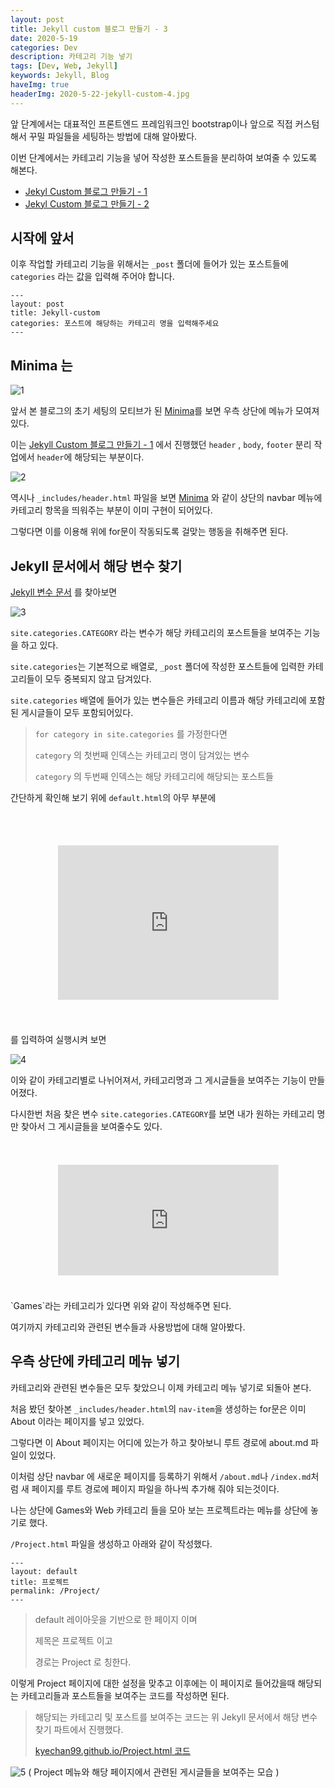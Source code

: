 ```yaml
---
layout: post
title: Jekyll custom 블로그 만들기 - 3
date: 2020-5-19
categories: Dev
description: 카테고리 기능 넣기
tags: [Dev, Web, Jekyll]
keywords: Jekyll, Blog
haveImg: true
headerImg: 2020-5-22-jekyll-custom-4.jpg
---
```


앞 단계에서는 대표적인 프론트엔드 프레임워크인 bootstrap이나 앞으로 직접 커스텀 해서 꾸밀 파일들을 세팅하는 방법에 대해 알아봤다.

이번 단계에서는 카테고리 기능을 넣어 작성한 포스트들을 분리하여 보여줄 수 있도록 해본다.

- [Jekyl Custom 블로그 만들기 - 1](/dev/2018/12/28/jekyll-custom-1)
- [Jekyl Custom 블로그 만들기 - 2](/dev/2018/12/29/jekyll-custom-2)


## 시작에 앞서
이후 작업할 카테고리 기능을 위해서는 `_post` 폴더에 들어가 있는 포스트들에 `categories` 라는 값을 입력해 주어야 합니다.
```
---
layout: post
title: Jekyll-custom
categories: 포스트에 해당하는 카테고리 명을 입력해주세요
---
```

## Minima 는
![1](/assets/img/2020-5-19-jekyll-custom-3/1.png)

앞서 본 블로그의 초기 세팅의 모티브가 된 [Minima](https://jekyll.github.io/minima/)를 보면 
우측 상단에 메뉴가 모여져 있다.

이는 [Jekyll Custom 블로그 만들기 - 1](/dev/2018/12/28/jekyll-custom-1) 에서 진행했던 `header` , `body`, `footer` 분리 작업에서 `header`에 해당되는 부분이다.


![2](/assets/img/2020-5-19-jekyll-custom-3/2.png)

역시나 `_includes/header.html` 파일을 보면  [Minima](https://jekyll.github.io/minima/) 와 같이 상단의 navbar 메뉴에 카테고리 항목을 띄워주는 부분이 이미 구현이 되어있다.

그렇다면 이를 이용해 위에 for문이 작동되도록 걸맞는 행동을 취해주면 된다.


## Jekyll 문서에서 해당 변수 찾기
[Jekyll 변수 문서](https://jekyllrb-ko.github.io/docs/variables/) 를 찾아보면 

![3](/assets/img/2020-5-19-jekyll-custom-3/3.png)

`site.categories.CATEGORY` 라는 변수가 해당 카테고리의 포스트들을 보여주는 기능을 하고 있다.

`site.categories`는 기본적으로 배열로, `_post` 폴더에 작성한 포스트들에 입력한 카테고리들이 모두 중복되지 않고 담겨있다.

`site.categories` 배열에 들어가 있는 변수들은 카테고리 이름과 해당 카테고리에 포함된 게시글들이 모두 포함되어있다.

> `for category in site.categories`  를 가정한다면
>
> `category` 의 첫번째 인덱스는 카테고리 명이 담겨있는 변수
>
> `category` 의 두번째 인덱스는 해당 카테고리에 해당되는 포스트들


간단하게 확인해 보기 위에 `default.html`의 아무 부분에 
<iframe
  src="https://carbon.now.sh/embed?bg=rgba(255%2C255%2C255%2C1)&t=seti&wt=none&l=auto&ds=false&dsyoff=20px&dsblur=68px&wc=true&wa=true&pv=11px&ph=100px&ln=false&fl=1&fm=Hack&fs=18px&lh=133%25&si=false&es=2x&wm=false&code=%253Ch3%253ECategory%253C%252Fh3%253E%250A%257B%2525%2520for%2520category%2520in%2520site.categories%2520%2525%257D%250A%2520%2520%2520%2520%253Ch3%253E%257B%257B%2520category%255B0%255D%2520%257D%257D%253C%252Fh3%253E%250A%2520%2520%2520%2520%253Cul%253E%250A%2520%2520%2520%2520%257B%2525%2520for%2520post%2520in%2520category%255B1%255D%2520%2525%257D%250A%2520%2520%2520%2520%2520%2520%2520%2520%253Cli%253E%253Ca%2520href%253D%2522%257B%257B%2520post.url%2520%257D%257D%2522%253E%257B%257B%2520post.title%2520%257D%257D%253C%252Fa%253E%253C%252Fli%253E%250A%2520%2520%2520%2520%257B%2525%2520endfor%2520%2525%257D%250A%2520%2520%2520%2520%253C%252Ful%253E%250A%257B%2525%2520endfor%2520%2525%257D"
  style="transform:scale(0.7); width:100%; height:353px; border:0; overflow:hidden;"
  sandbox="allow-scripts allow-same-origin">
</iframe>
를 입력하여 실행시켜 보면

![4](/assets/img/2020-5-19-jekyll-custom-3/4.png)

이와 같이 카테고리별로 나뉘어져서, 카테고리명과 그 게시글들을 보여주는 기능이 만들어졌다.

다시한번 처음 찾은 변수 `site.categories.CATEGORY`를 보면 내가 원하는 카테고리 명만 찾아서 그 게시글들을 보여줄수도 있다.
<iframe
  src="https://carbon.now.sh/embed?bg=rgba(255%2C255%2C255%2C1)&t=seti&wt=none&l=auto&ds=false&dsyoff=20px&dsblur=68px&wc=true&wa=true&pv=11px&ph=100px&ln=false&fl=1&fm=Hack&fs=18px&lh=133%25&si=false&es=2x&wm=false&code=%253Ch4%253EGames%253C%252Fh4%253E%250A%253Cul%253E%250A%2520%2520%2520%2520%2560%257B%2525%2520for%2520post%2520in%2520site.categories.Games%2520%2525%257D%2560%250A%2520%2520%2520%2520%253Cli%253E%253Ca%2520href%253D%2522%257B%257B%2520post.url%2520%257D%257D%2522%253E%257B%257B%2520post.title%2520%257D%257D%253C%252Fa%253E%253C%252Fli%253E%250A%2520%2520%2520%2520%257B%2525%2520endfor%2520%2525%257D%250A%253C%252Ful%253E"
  style="transform:scale(0.7); width:100%; height:253px; border:0; overflow:hidden;"
  sandbox="allow-scripts allow-same-origin">
</iframe>
`Games`라는 카테고리가 있다면 위와 같이 작성해주면 된다.

여기까지 카테고리와 관련된 변수들과 사용방법에 대해 알아봤다.

## 우측 상단에 카테고리 메뉴 넣기
카테고리와 관련된 변수들은 모두 찾았으니 이제 카테고리 메뉴 넣기로 되돌아 본다.

처음 봤던 찾아본 `_includes/header.html`의 `nav-item`을 생성하는 for문은 이미 About 이라는 페이지를 넣고 있었다.

그렇다면 이 About 페이지는 어디에 있는가 하고 찾아보니 루트 경로에 about.md 파일이 있었다.

이처럼 상단 navbar 에 새로운 페이지를 등록하기 위해서 `/about.md`나 `/index.md`처럼 새 페이지를 루트 경로에 페이지 파일을 하나씩 추가해 줘야 되는것이다.

나는 상단에 Games와 Web 카테고리 들을 모아 보는 프로젝트라는 메뉴를 상단에 놓기로 했다.

`/Project.html` 파일을 생성하고 아래와 같이 작성했다.

```
---
layout: default
title: 프로젝트
permalink: /Project/
---
```
> default 레이아웃을 기반으로 한 페이지 이며
> 
> 제목은 프로젝트 이고
>
> 경로는 Project 로 칭한다.

이렇게 Project 페이지에 대한 설정을 맞추고 이후에는 이 페이지로 들어갔을때 해당되는 카테고리들과 포스트들을 보여주는 코드를 작성하면 된다.

> 해당되는 카테고리 및 포스트를 보여주는 코드는 위 Jekyll 문서에서 해당 변수 찾기 파트에서 진행했다.
>
> [kyechan99.github.io/Project.html 코드](https://github.com/kyechan99/kyechan99.github.io/blob/master/Project.html)


![5](/assets/img/2020-5-19-jekyll-custom-3/5.png)
( Project 메뉴와 해당 페이지에서 관련된 게시글들을 보여주는 모습 )

